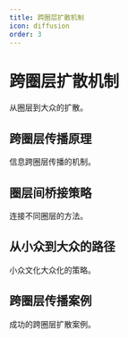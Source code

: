 ```yaml
---
title: 跨圈层扩散机制
icon: diffusion
order: 3
---
```


# 跨圈层扩散机制

从圈层到大众的扩散。

## 跨圈层传播原理

信息跨圈层传播的机制。

## 圈层间桥接策略

连接不同圈层的方法。

## 从小众到大众的路径

小众文化大众化的策略。

## 跨圈层传播案例

成功的跨圈层扩散案例。

